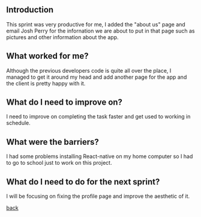 ## Introduction

This sprint was very productive for me, I added the "about us" page and email Josh Perry for the infornation we are about to put in that page such as pictures and other information about the app.

## What worked for me?

Although the previous developers code is quite all over the place, I managed to get it around my head and add another page for the app and the client is pretty happy with it.

## What do I need to improve on?

I need to improve on completing the task faster and get used to working in schedule. 

## What were the barriers?

I had some problems installing React-native on my home computer so I had to go to school just to work on this project.

## What do I need to do for the next sprint?

I will be focusing on fixing the profile page and improve the aesthetic of it.


[back](./)